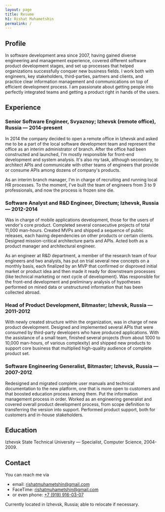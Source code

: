 ```yaml
---
layout: page
title: Resume
h1: Rishat Muhametshin
permalink: /
---
```


## Profile

In software development area since 2007, having gained diverse engineering and management experience, covered different software product development stages, and set up processes that helped organizations successfully conquer new business fields. I work both with engineers, key stakeholders, third-parties, partners and clients, and practice clear information management and communications on top of efficient development process. I am passionate about getting people into perfectly integrated teams and getting a product right in hands of the users.

## Experience

### Senior Software Engineer, Svyaznoy; Izhevsk (remote office), Russia — 2014-present

In 2014 the company decided to open a remote office in Izhevsk and asked me to be a part of the local software development team and represent the office as an interim administrator of branch. After the office had been constructed and launched, I'm mostly responsible for front-end development and system analysis. It's also my task, although secondary, to architect APIs and communicate with other teams of engineers that provide or consume APIs among dozens of company's products.

As an interim branch manager, I'm in charge of recruiting and running local HR processes. To the moment, I've built the team of engineers from 3 to 9 professionals, and now the process is frozen sine die.


### Software Analyst and R&D Engineer, Directum; Izhevsk, Russia — 2012-2014

Was in charge of mobile applications development, those for the users of vendor's core product. Completed several consecutive projects of total 11,000 man-hours. Created MVPs and shipped a sequence of public releases, each having dependencies on other products or certain clients. Designed mission-critical architecture parts and APIs. Acted both as a product manager and architectural engineer.

As an engineer at R&D department, a member of the research team of four engineers and two analysts, has put on trial several new concepts on a monthly basis, each finalized by an MVP that confirmed or disproved initial market or product idea and then made it ready for downstream processes (like technical marketing or next cycle of development). Was responsible for the front-end development and preliminary analysis of hypotheses performed on mined data or unstructured information that has been collected abroad.


### Head of Product Development, Bitmaster; Izhevsk, Russia — 2011-2012

With newly created structure within the organization, was in charge of new product development. Designed and implemented several APIs that were consumed by third-party developers who have produced applications. With the assistance of a small team, finished several projects (from about 1000 to 10,000 man-hours, of various complexity) and shipped new products to support core business that multiplied high-quality audience of complete product set.


### Software Engineering Generalist, Bitmaster; Izhevsk, Russia — 2007-2012

Redesigned and migrated complete user manuals and technical documentation to the new platform, one that is more open to customers and that boosted education process among them. Put the information management process in order. Worked as an engineering generalist and covered overall product development process, from scope definition to transferring the version into support. Performed product support, both for customers and in-house stakeholders.

## Education
Izhevsk State Technical University — Specialist, Computer Science, 2004-2009.

## Contact

You can reach me via

* email: [rishatmuhametshin@gmail.com](mailto:rishatmuhametshin@gmail.com)
* FaceTime: [rishatmuhametshin@gmail.com](facetime:rishatmuhametshin@gmail.com)
* or even phone: [+7 (919) 916-03-07](tel:+79199160307)

Currently located in Izhevsk, Russia; able to relocate if necessary.